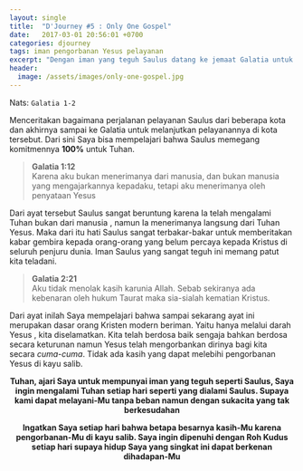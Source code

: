 ```yaml
---
layout: single
title:  "D'Journey #5 : Only One Gospel"
date:   2017-03-01 20:56:01 +0700
categories: djourney 
tags: iman pengorbanan Yesus pelayanan 
excerpt: "Dengan iman yang teguh Saulus datang ke jemaat Galatia untuk melanjutkan pelayanannya. Tidak dapat diduga Saulus diakui oleh para rasul sebagai..."
header:
  image: /assets/images/only-one-gospel.jpg
---
```

Nats: `Galatia 1-2`

Menceritakan bagaimana perjalanan pelayanan Saulus dari beberapa kota dan akhirnya sampai ke Galatia untuk melanjutkan pelayanannya di kota tersebut. Dari sini Saya bisa mempelajari bahwa Saulus memegang komitmennya **100%** untuk Tuhan.

> **Galatia 1:12** <br>
> Karena aku bukan menerimanya dari manusia, dan bukan manusia yang mengajarkannya kepadaku, tetapi aku menerimanya oleh penyataan Yesus

Dari ayat tersebut Saulus sangat beruntung karena Ia telah mengalami Tuhan bukan dari manusia , namun Ia menerimanya langsung dari Tuhan Yesus. Maka dari itu hati Saulus sangat terbakar-bakar untuk memberitakan kabar gembira kepada orang-orang yang belum percaya kepada Kristus di seluruh penjuru dunia. Iman Saulus yang sangat teguh ini memang patut kita teladani.

> **Galatia 2:21** <br>
> Aku tidak menolak kasih karunia Allah. Sebab sekiranya ada kebenaran oleh hukum Taurat maka sia-sialah kematian Kristus.

Dari ayat inilah Saya mempelajari bahwa sampai sekarang ayat ini merupakan dasar orang Kristen modern beriman. Yaitu hanya melalui darah Yesus , kita diselamatkan. Kita telah berdosa baik sengaja bahkan berdosa secara keturunan namun Yesus telah mengorbankan dirinya bagi kita secara *cuma-cuma*. Tidak ada kasih yang dapat melebihi pengorbanan Yesus di kayu salib.

**<center>Tuhan, ajari Saya untuk mempunyai iman yang teguh seperti Saulus, Saya ingin mengalami Tuhan setiap hari seperti yang dialami Saulus. Supaya kami dapat melayani-Mu tanpa beban namun dengan sukacita yang tak berkesudahan</center>**

**<center>Ingatkan Saya setiap hari bahwa betapa besarnya kasih-Mu karena pengorbanan-Mu di kayu salib. Saya ingin dipenuhi dengan Roh Kudus setiap hari supaya hidup Saya yang singkat ini dapat berkenan dihadapan-Mu</center>**

